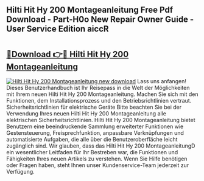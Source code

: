 ## Hilti Hit Hy 200 Montageanleitung Free Pdf Download - Part-H0o New Repair Owner Guide - User Service Edition aiccR

# <h2><a href="http://df8rkg.blite.top/?on=Hilti+Hit+Hy+200+Montageanleitung">🔗Download 👉🔴 Hilti Hit Hy 200 Montageanleitung</a></h2>

[![Hilti Hit Hy 200 Montageanleitung new download](https://i.imgur.com/lujVjoI.png)](http://df8rkg.blite.top/?on=Hilti+Hit+Hy+200+Montageanleitung)
Lass uns anfangen! Dieses Benutzerhandbuch ist Ihr Reisepass in die Welt der Möglichkeiten mit Ihrem neuen Hilti Hit Hy 200 Montageanleitung. Machen Sie sich mit den Funktionen, dem Installationsprozess und den Betriebsrichtlinien vertraut. Sicherheitsrichtlinien für elektrische Geräte Bitte beachten Sie bei der Verwendung Ihres neuen Hilti Hit Hy 200 Montageanleitung alle elektrischen Sicherheitsrichtlinien. Hilti Hit Hy 200 Montageanleitung bietet Benutzern eine beeindruckende Sammlung erweiterter Funktionen wie Gestensteuerung, Freisprechfunktion, anpassbare Verknüpfungen und automatisierte Aufgaben, die alle über die Benutzeroberfläche leicht zugänglich sind. Wir glauben, dass das Hilti Hit Hy 200 MontageanleitungD ein wesentlicher Leitfaden für Ihr Bestreben war, die Funktionen und Fähigkeiten Ihres neuen Artikels zu verstehen. Wenn Sie Hilfe benötigen oder Fragen haben, steht Ihnen unser Kundenservice-Team jederzeit zur Verfügung.
